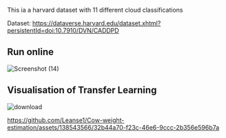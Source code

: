 This ia a harvard dataset with 11 different cloud classifications


Dataset: https://dataverse.harvard.edu/dataset.xhtml?persistentId=doi:10.7910/DVN/CADDPD
## Run online

![Screenshot (14)](https://github.com/Leanse1/Atmospheric-Cloud-Image-Classification/assets/138543566/d5575141-c4fa-4d13-bbe7-a676142142f4)

## Visualisation of Transfer Learning

![download](https://github.com/Leanse1/Atmospheric-Cloud-Image-Classification/assets/138543566/d1dbee18-f659-41a6-9b40-1c292afd563d)


https://github.com/Leanse1/Cow-weight-estimation/assets/138543566/32b44a70-f23c-46e6-9ccc-2b356e596b7a

